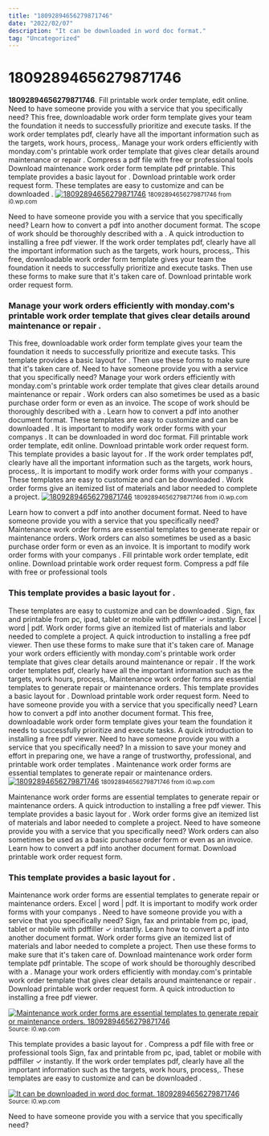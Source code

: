 ```yaml
---
title: "18092894656279871746"
date: "2022/02/07"
description: "It can be downloaded in word doc format."
tag: "Uncategorized"
---
```


# 18092894656279871746
**18092894656279871746**. Fill printable work order template, edit online. Need to have someone provide you with a service that you specifically need? This free, downloadable work order form template gives your team the foundation it needs to successfully prioritize and execute tasks. If the work order templates pdf, clearly have all the important information such as the targets, work hours, process,. Manage your work orders efficiently with monday.com&#039;s printable work order template that gives clear details around maintenance or repair .
Compress a pdf file with free or professional tools Download maintenance work order form template pdf printable. This template provides a basic layout for . Download printable work order request form. These templates are easy to customize and can be downloaded .
[![18092894656279871746](https://i0.wp.com/677969 "18092894656279871746")](https://i0.wp.com/677969)
<small>18092894656279871746 from i0.wp.com</small>

Need to have someone provide you with a service that you specifically need? Learn how to convert a pdf into another document format. The scope of work should be thoroughly described with a . A quick introduction to installing a free pdf viewer. If the work order templates pdf, clearly have all the important information such as the targets, work hours, process,. This free, downloadable work order form template gives your team the foundation it needs to successfully prioritize and execute tasks. Then use these forms to make sure that it&#039;s taken care of. Download printable work order request form.

### Manage your work orders efficiently with monday.com&#039;s printable work order template that gives clear details around maintenance or repair .
This free, downloadable work order form template gives your team the foundation it needs to successfully prioritize and execute tasks. This template provides a basic layout for . Then use these forms to make sure that it&#039;s taken care of. Need to have someone provide you with a service that you specifically need? Manage your work orders efficiently with monday.com&#039;s printable work order template that gives clear details around maintenance or repair . Work orders can also sometimes be used as a basic purchase order form or even as an invoice. The scope of work should be thoroughly described with a . Learn how to convert a pdf into another document format. These templates are easy to customize and can be downloaded . It is important to modify work order forms with your companys . It can be downloaded in word doc format. Fill printable work order template, edit online. Download printable work order request form.
This template provides a basic layout for . If the work order templates pdf, clearly have all the important information such as the targets, work hours, process,. It is important to modify work order forms with your companys . These templates are easy to customize and can be downloaded . Work order forms give an itemized list of materials and labor needed to complete a project.
[![18092894656279871746](https://i0.wp.com/677969 "18092894656279871746")](https://i0.wp.com/677969)
<small>18092894656279871746 from i0.wp.com</small>

Learn how to convert a pdf into another document format. Need to have someone provide you with a service that you specifically need? Maintenance work order forms are essential templates to generate repair or maintenance orders. Work orders can also sometimes be used as a basic purchase order form or even as an invoice. It is important to modify work order forms with your companys . Fill printable work order template, edit online. Download printable work order request form. Compress a pdf file with free or professional tools

### This template provides a basic layout for .
These templates are easy to customize and can be downloaded . Sign, fax and printable from pc, ipad, tablet or mobile with pdffiller ✓ instantly. Excel | word | pdf. Work order forms give an itemized list of materials and labor needed to complete a project. A quick introduction to installing a free pdf viewer. Then use these forms to make sure that it&#039;s taken care of. Manage your work orders efficiently with monday.com&#039;s printable work order template that gives clear details around maintenance or repair . If the work order templates pdf, clearly have all the important information such as the targets, work hours, process,. Maintenance work order forms are essential templates to generate repair or maintenance orders. This template provides a basic layout for . Download printable work order request form. Need to have someone provide you with a service that you specifically need? Learn how to convert a pdf into another document format.
This free, downloadable work order form template gives your team the foundation it needs to successfully prioritize and execute tasks. A quick introduction to installing a free pdf viewer. Need to have someone provide you with a service that you specifically need? In a mission to save your money and effort in preparing one, we have a range of trustworthy, professional, and printable work order templates . Maintenance work order forms are essential templates to generate repair or maintenance orders.
[![18092894656279871746](https://i0.wp.com/677969 "18092894656279871746")](https://i0.wp.com/677969)
<small>18092894656279871746 from i0.wp.com</small>

Maintenance work order forms are essential templates to generate repair or maintenance orders. A quick introduction to installing a free pdf viewer. This template provides a basic layout for . Work order forms give an itemized list of materials and labor needed to complete a project. Need to have someone provide you with a service that you specifically need? Work orders can also sometimes be used as a basic purchase order form or even as an invoice. Learn how to convert a pdf into another document format. Download printable work order request form.

### This template provides a basic layout for .
Maintenance work order forms are essential templates to generate repair or maintenance orders. Excel | word | pdf. It is important to modify work order forms with your companys . Need to have someone provide you with a service that you specifically need? Sign, fax and printable from pc, ipad, tablet or mobile with pdffiller ✓ instantly. Learn how to convert a pdf into another document format. Work order forms give an itemized list of materials and labor needed to complete a project. Then use these forms to make sure that it&#039;s taken care of. Download maintenance work order form template pdf printable. The scope of work should be thoroughly described with a . Manage your work orders efficiently with monday.com&#039;s printable work order template that gives clear details around maintenance or repair . Download printable work order request form. A quick introduction to installing a free pdf viewer.


[![Maintenance work order forms are essential templates to generate repair or maintenance orders. 18092894656279871746](10087587872966674468 "18092894656279871746")](https://i0.wp.com/677969)
<small>Source: i0.wp.com</small>

This template provides a basic layout for . Compress a pdf file with free or professional tools Sign, fax and printable from pc, ipad, tablet or mobile with pdffiller ✓ instantly. If the work order templates pdf, clearly have all the important information such as the targets, work hours, process,. These templates are easy to customize and can be downloaded .

[![It can be downloaded in word doc format. 18092894656279871746](10087587872966674468 "18092894656279871746")](https://i0.wp.com/677969)
<small>Source: i0.wp.com</small>

Need to have someone provide you with a service that you specifically need?
